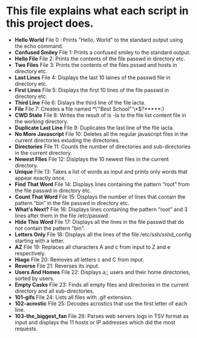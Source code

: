 # This file explains what each script in this project does.

* **Hello World** File 0 : Prints "Hello, World" to the standard output using the echo command.
* **Confused Smiley** File 1: Prints a confused smiley to the standard output.
* **Hello File** File 2: Prints the contents of the file passwd in directory etc.
* **Two Files** File 3: Prints the contents of the files psswd and hosts in directory etc.
* **Last Lines** File 4: Displays the last 10 laines of the passwd file in directory etc.
* **First Lines** File 5: Displays the first 10 lines of the file passwd in directory etc.
* **Third Line** File 6: Dislays the third line of the file iacta.
* **File** File 7: Creates a file named \*\\'"Best School"\'\\*$\?\*\*\*\*\*:)
* **CWD State** File 8: Writes the result of ls -la  to the file list content file in the working directory.
* **Duplicate Last Line** File 9: Duplicates the last line of the file iacta.
* **No More Javascript** File 10: Deletes all the regular javascript files in the current directories exluding the directories.
* **Directories** File 11: Counts the number of directories and sub-directories in the current directory.
* **Newest FIles** File 12: Dislplays the 10 newest files in the current directory.
* **Unique** File 13: Takes a list of words as input and prints only words that appear exactly once.
* **Find That Word** File 14: Displays lines containing the pattern “root” from the file passwd in directory etc.
* **Count That Word** File 15: Displays the number of lines that contain the pattern “bin” in the file passwd in directory etc.
* **What's Next?** File 16: Displays lines containing the pattern “root” and 3 lines after them in the file /etc/passwd.
* **Hide This Word** File 17: Displays all the lines in the file passwd that do not contain the pattern "bin".
* **Letters Only** File 18: Displays all the lines of the file /etc/ssh/sshd_config starting with a letter.
* **AZ** File 19: Replaces all characters A and c from input to Z and e respectively.
* **Hiago** File 20: Removes all letters c and C from input.
* **Reverse** File 21: Reverses its input.
* **Users And Homes** File 22: Displays a;; users and their home directories, sorted by users.
* **Empty Casks** File 23: Finds all empty files and directories in the current directory and all sub-directories.
* **101-gifs** File 24: Lists all files with .gif extension.
* **102-acrostic** File 25: Decodes acrostics that use the first letter of each line.
* **103-the_biggest_fan** File 26: Parses web servers logs in TSV format as input and displays the 11 hosts or IP addresses which did the most requests.
